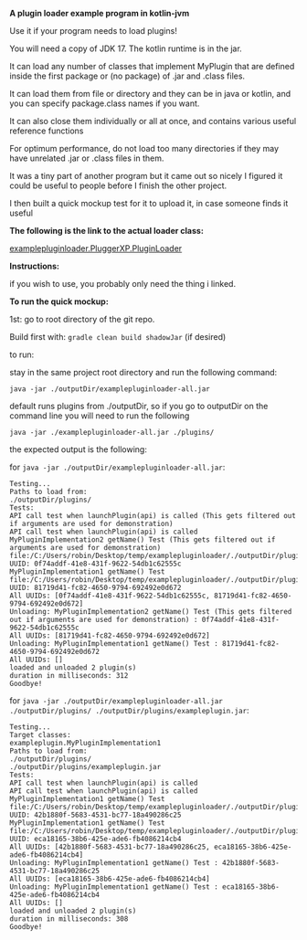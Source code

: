 **A plugin loader example program in kotlin-jvm**

Use it if your program needs to load plugins!

You will need a copy of JDK 17. The kotlin runtime is in the jar.

It can load any number of classes that implement MyPlugin that are defined inside the first package or (no package) of .jar and .class files.

It can load them from file or directory and they can be in java or kotlin, and you can specify package.class names if you want.

It can also close them individually or all at once, and contains various useful reference functions

For optimum performance, do not load too many directories if they may have unrelated .jar or .class files in them.

It was a tiny part of another program but it came out so nicely I figured it could be useful to people before I finish the other project.

I then built a quick mockup test for it to upload it, in case someone finds it useful

**The following is the link to the actual loader class:**

[examplepluginloader.PluggerXP.PluginLoader](examplepluginloader/src/main/kotlin/examplepluginloader/PluggerXP/PluginLoader.kt)

**Instructions:**

if you wish to use, you probably only need the thing i linked.

**To run the quick mockup:**

1st: go to root directory of the git repo.

Build first with: ```gradle clean build shadowJar``` (if desired)

to run:

stay in the same project root directory and run the following command:

```java -jar ./outputDir/examplepluginloader-all.jar```

default runs plugins from ./outputDir, so if you go to outputDir on the command line you will need to run the following

```java -jar ./examplepluginloader-all.jar ./plugins/```

the expected output is the following:

for ```java -jar ./outputDir/examplepluginloader-all.jar```:
```
Testing...
Paths to load from:
./outputDir/plugins/
Tests:
API call test when launchPlugin(api) is called (This gets filtered out if arguments are used for demonstration)
API call test when launchPlugin(api) is called
MyPluginImplementation2 getName() Test (This gets filtered out if arguments are used for demonstration)
file:/C:/Users/robin/Desktop/temp/examplepluginloader/./outputDir/plugins/exampleplugin.jar
UUID: 0f74addf-41e8-431f-9622-54db1c62555c
MyPluginImplementation1 getName() Test
file:/C:/Users/robin/Desktop/temp/examplepluginloader/./outputDir/plugins/exampleplugin.jar
UUID: 81719d41-fc82-4650-9794-692492e0d672
All UUIDs: [0f74addf-41e8-431f-9622-54db1c62555c, 81719d41-fc82-4650-9794-692492e0d672]
Unloading: MyPluginImplementation2 getName() Test (This gets filtered out if arguments are used for demonstration) : 0f74addf-41e8-431f-9622-54db1c62555c
All UUIDs: [81719d41-fc82-4650-9794-692492e0d672]
Unloading: MyPluginImplementation1 getName() Test : 81719d41-fc82-4650-9794-692492e0d672
All UUIDs: []
loaded and unloaded 2 plugin(s)
duration in milliseconds: 312
Goodbye!
```

for ```java -jar ./outputDir/examplepluginloader-all.jar ./outputDir/plugins/ ./outputDir/plugins/exampleplugin.jar```:
```
Testing...
Target classes:
exampleplugin.MyPluginImplementation1
Paths to load from:
./outputDir/plugins/
./outputDir/plugins/exampleplugin.jar
Tests:
API call test when launchPlugin(api) is called
API call test when launchPlugin(api) is called
MyPluginImplementation1 getName() Test
file:/C:/Users/robin/Desktop/temp/examplepluginloader/./outputDir/plugins/exampleplugin.jar
UUID: 42b1880f-5683-4531-bc77-18a490286c25
MyPluginImplementation1 getName() Test
file:/C:/Users/robin/Desktop/temp/examplepluginloader/./outputDir/plugins/exampleplugin.jar
UUID: eca18165-38b6-425e-ade6-fb4086214cb4
All UUIDs: [42b1880f-5683-4531-bc77-18a490286c25, eca18165-38b6-425e-ade6-fb4086214cb4]
Unloading: MyPluginImplementation1 getName() Test : 42b1880f-5683-4531-bc77-18a490286c25
All UUIDs: [eca18165-38b6-425e-ade6-fb4086214cb4]
Unloading: MyPluginImplementation1 getName() Test : eca18165-38b6-425e-ade6-fb4086214cb4
All UUIDs: []
loaded and unloaded 2 plugin(s)
duration in milliseconds: 308
Goodbye!
```